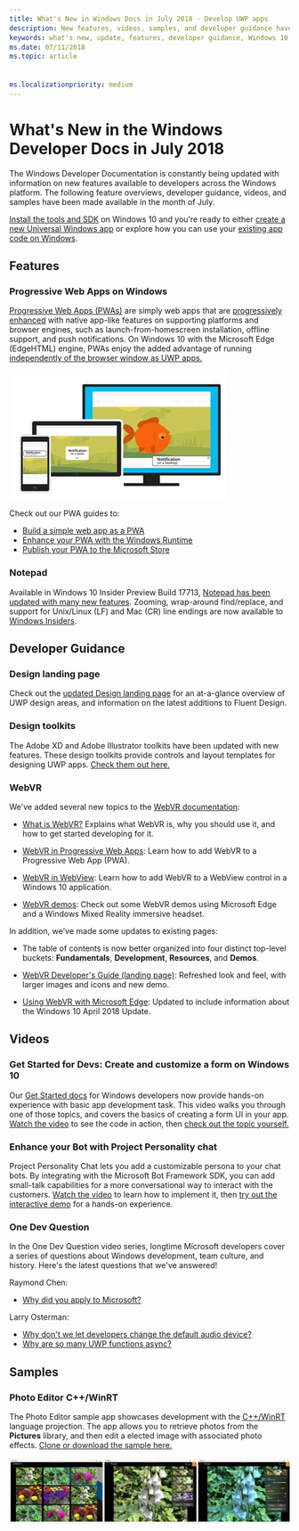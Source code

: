 ```yaml
---
title: What's New in Windows Docs in July 2018 - Develop UWP apps
description: New features, videos, samples, and developer guidance have been added to the Windows 10 developer documentation for July 2018.
keywords: what's new, update, features, developer guidance, Windows 10, july
ms.date: 07/11/2018
ms.topic: article


ms.localizationpriority: medium
---
```

# What's New in the Windows Developer Docs in July 2018

The Windows Developer Documentation is constantly being updated with information on new features available to developers across the Windows platform. The following feature overviews, developer guidance, videos, and samples have been made available in the month of July.

[Install the tools and SDK](https://developer.microsoft.com/windows/downloads#_blank) on Windows 10 and you’re ready to either [create a new Universal Windows app](../get-started/create-uwp-apps.md) or explore how you can use your [existing app code on Windows](../porting/index.md).

## Features

### Progressive Web Apps on Windows

[Progressive Web Apps (PWAs)](https://developer.microsoft.com/windows/pwa) are simply web apps that are [progressively enhanced](https://www.wikipedia.org/wiki/Progressive_enhancement) with native app-like features on supporting platforms and browser engines, such as launch-from-homescreen installation, offline support, and push notifications. On Windows 10 with the Microsoft Edge (EdgeHTML) engine, PWAs enjoy the added advantage of running [independently of the browser window as UWP apps.](https://docs.microsoft.com/microsoft-edge/progressive-web-apps/windows-features)

![An image of PWAs in action](images/progressive-web-apps.jpg)

Check out our PWA guides to:

* [Build a simple web app as a PWA](https://docs.microsoft.com/microsoft-edge/progressive-web-apps/get-started)
* [Enhance your PWA with the Windows Runtime](https://docs.microsoft.com/en-us/microsoft-edge/progressive-web-apps/windows-features)
* [Publish your PWA to the Microsoft Store](https://docs.microsoft.com/microsoft-edge/progressive-web-apps/microsoft-store)

### Notepad

Available in Windows 10 Insider Preview Build 17713, [Notepad has been updated with many new features](https://blogs.windows.com/windowsexperience/2018/07/11/announcing-windows-10-insider-preview-build-17713/). Zooming, wrap-around find/replace, and support for Unix/Linux (LF) and Mac (CR) line endings are now available to [Windows Insiders](https://insider.windows.com/). 

## Developer Guidance

### Design landing page

Check out the [updated Design landing page](https://developer.microsoft.com/windows/apps/design) for an at-a-glance overview of UWP design areas, and information on the latest additions to Fluent Design.

### Design toolkits

The Adobe XD and Adobe Illustrator toolkits have been updated with new features. These design toolkits provide controls and layout templates for designing UWP apps. [Check them out here.](../design/downloads/index.md)

### WebVR

We've added several new topics to the [WebVR documentation](https://docs.microsoft.com/microsoft-edge/webvr/):

* [What is WebVR?](https://docs.microsoft.com/microsoft-edge/webvr/what-is-webvr) Explains what WebVR is, why you should use it, and how to get started developing for it.

* [WebVR in Progressive Web Apps](https://docs.microsoft.com/microsoft-edge/webvr/webvr-in-pwas): Learn how to add WebVR to a Progressive Web App (PWA).

* [WebVR in WebView](https://docs.microsoft.com/microsoft-edge/webvr/webvr-in-webview): Learn how to add WebVR to a WebView control in a Windows 10 application.

* [WebVR demos](https://docs.microsoft.com/microsoft-edge/webvr/demos): Check out some WebVR demos using Microsoft Edge and a Windows Mixed Reality immersive headset.

In addition, we've made some updates to existing pages:

* The table of contents is now better organized into four distinct top-level buckets: **Fundamentals**, **Development**, **Resources**, and **Demos**.

* [WebVR Developer's Guide (landing page)](https://docs.microsoft.com/microsoft-edge/webvr/): Refreshed look and feel, with larger images and icons and new demo.

* [Using WebVR with Microsoft Edge](https://docs.microsoft.com/microsoft-edge/webvr/webvr-with-edge): Updated to include information about the Windows 10 April 2018 Update.

## Videos

### Get Started for Devs: Create and customize a form on Windows 10

Our [Get Started docs](../get-started/index.md) for Windows developers now provide hands-on experience with basic app development task. This video walks you through one of those topics, and covers the basics of creating a form UI in your app. [Watch the video](https://www.youtube.com/watch?v=AgngKzq4hKI&feature=youtu.be) to see the code in action, then [check out the topic yourself.](https://docs.microsoft.com/windows/uwp/get-started/construct-form-learning-track)

### Enhance your Bot with Project Personality chat

Project Personality Chat lets you add a customizable persona to your chat bots. By integrating with the Microsoft Bot Framework SDK, you can add small-talk capabilities for a more conversational way to interact with the customers. [Watch the video](https://www.youtube.com/watch?v=5C_uD8g2QKg&feature=youtu.be) to learn how to implement it, then [try out the interactive demo](https://www.microsoft.com/research/project/personality-chat/) for a hands-on experience.

### One Dev Question

In the One Dev Question video series, longtime Microsoft developers cover a series of questions about Windows development, team culture, and history. Here's the latest questions that we've answered!

Raymond Chen:

* [Why did you apply to Microsoft?](https://www.youtube.com/watch?v=oL8ymamkEMU&feature=youtu.be)

Larry Osterman:

* [Why don't we let developers change the default audio device?](https://www.youtube.com/watch?v=6aNUoVfbnmg&feature=youtu.be)
* [Why are so many UWP functions async?](https://www.youtube.com/watch?v=5M724QIy1Mk&feature=youtu.be)

## Samples

### Photo Editor C++/WinRT

The Photo Editor sample app showcases development with the [C++/WinRT](../cpp-and-winrt-apis/intro-to-using-cpp-with-winrt.md) language projection. The app allows you to retrieve photos from the **Pictures** library, and then edit a elected image with associated photo effects. [Clone or download the sample here.](https://github.com/Microsoft/Windows-appsample-photo-editor)

![An example of the sample in action](images/photo-editor-banner.png)
